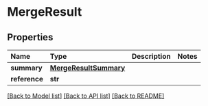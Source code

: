 # MergeResult

## Properties

| Name | Type | Description | Notes |
| :--- | :--- | :--- | :--- |
| **summary** | [**MergeResultSummary**](mergeresultsummary.md) |  |  |
| **reference** | **str** |  |  |

[\[Back to Model list\]](../#documentation-for-models) [\[Back to API list\]](../#documentation-for-api-endpoints) [\[Back to README\]](../)

